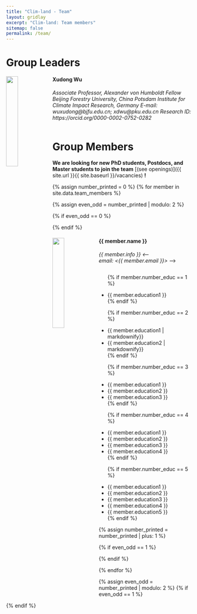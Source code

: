 ```yaml
---
title: "Clim-land - Team"
layout: gridlay
excerpt: "Clim-land: Team members"
sitemap: false
permalink: /team/
---
```

# Group Leaders
<div class="col-sm-6 clearfix">
  <img src="/images/teampic/member_photo.jpg" class="img-responsive" width="25%" style="float: left" />
  <h4>Xudong Wu</h4>
  <i>Associate Professor, Alexander von Humboldt Fellow
Beijing Forestry University, China
Potsdam Institute for Climate Impact Research, Germany
E-mail: wuxudong@bjfu.edu.cn; xdwu@pku.edu.cn
Research ID: https://orcid.org/0000-0002-0752-0282<!--<br>email: <email@example.com> --></i>
  <ul style="overflow: hidden">
    <!-- 这里可以放置更多的成员详细信息列表 -->
  </ul>
</div>

<!-- Clearfix to ensure that the following content starts on a new line -->
<div class="clearfix"></div> <!-- This div ends the floating effect -->

# Group Members

 **We are  looking for new PhD students, Postdocs, and Master students to join the team** [(see openings)]({{ site.url }}{{ site.baseurl }}/vacancies) **!**

{% assign number_printed = 0 %}
{% for member in site.data.team_members %}

{% assign even_odd = number_printed | modulo: 2 %}

{% if even_odd == 0 %}
<div class="row">
{% endif %}

<div class="col-sm-6 clearfix">
  <img src="{{ site.url }}{{ site.baseurl }}/images/teampic/{{ member.photo }}" class="img-responsive" width="25%" style="float: left" />
  <h4>{{ member.name }}</h4>
  <i>{{ member.info }} <--<br>email: <{{ member.email }}></i> -->
  <ul style="overflow: hidden">

  {% if member.number_educ == 1 %}
  <li> {{ member.education1 }} </li>
  {% endif %}

  {% if member.number_educ == 2 %}
  <li> {{ member.education1 | markdownify}} </li>
  <li> {{ member.education2 | markdownify}} </li>
  {% endif %}

  {% if member.number_educ == 3 %}
  <li> {{ member.education1 }} </li>
  <li> {{ member.education2 }} </li>
  <li> {{ member.education3 }} </li>
  {% endif %}

  {% if member.number_educ == 4 %}
  <li> {{ member.education1 }} </li>
  <li> {{ member.education2 }} </li>
  <li> {{ member.education3 }} </li>
  <li> {{ member.education4 }} </li>
  {% endif %}

  {% if member.number_educ == 5 %}
  <li> {{ member.education1 }} </li>
  <li> {{ member.education2 }} </li>
  <li> {{ member.education3 }} </li>
  <li> {{ member.education4 }} </li>
  <li> {{ member.education5 }} </li>
  {% endif %}

  </ul>
</div>

{% assign number_printed = number_printed | plus: 1 %}

{% if even_odd == 1 %}
</div>
{% endif %}

{% endfor %}

{% assign even_odd = number_printed | modulo: 2 %}
{% if even_odd == 1 %}
</div>
{% endif %}




